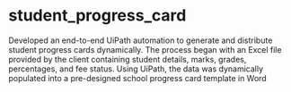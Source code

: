 # student_progress_card
Developed an end-to-end UiPath automation to generate and distribute student progress cards dynamically. The process began with an Excel file provided by the client containing student details, marks, grades, percentages, and fee status. Using UiPath, the data was dynamically populated into a pre-designed school progress card template in Word
